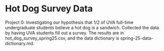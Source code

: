 # Hot Dog Survey Data

Project 0: Investigating our hypothesis that 1/2 of UVA full-time undergraduate students believe a hot dog is a sandwich. Collected the data by having UVA students fill out a survey. The results are in hot_dog_survey_spring25.csv, and the data dictionary is spring-25-data-dictionary.md.

